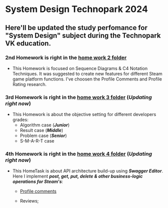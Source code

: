# System Design Technopark 2024

## Here'll be updated the study perfomance for "System Design" subject during the Technopark VK education. 

### 2nd Homework is right in the [home work 2 folder](HW2_SD)

* This Homework is focused on Sequence Diagrams & C4 Notation Techniques. It was suggested to create new features for different Steam game platform functions. I've choosen the Profile Comments and Profile Rating research.  

### 3rd Homework is right in the [home work 3 folder](HW3_SD) (***Updating right now***)

* This Homework is about the objective setting for different developers grades:
    * Algorithm case (***Junior***)
    * Result case (***Middle***)
    * Problem case (***Senior***)
    * S-M-A-R-T case

### 4th Homework is right in the [home work 4 folder](HW4_SD_API) (***Updating right now***)

* This HomeTask is about API architecture build-up using ***Swagger Editor***. Here I implement ***post, get, put, delete & other business-logic operations for Steam's***: 

    * [Profile comments](HW4_SD_API/API_profile_comments)

    * Reviews;
